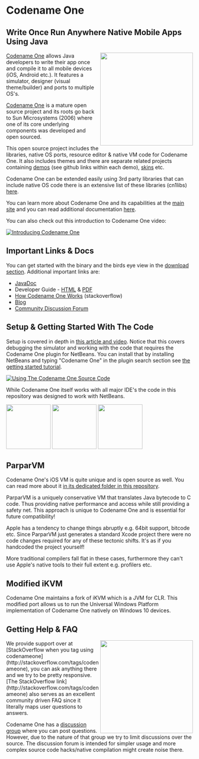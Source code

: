 # Codename One
## Write Once Run Anywhere Native Mobile Apps Using Java

<img align="right" src="https://www.codenameone.com/img/phones.png" height="250">

[Codename One](https://www.codenameone.com/) allows Java developers to write their app once and compile it to all mobile devices (iOS, Android etc.). 
It features a simulator, designer (visual theme/builder) and ports to multiple OS's.

[Codename One](https://www.codenameone.com/) is a mature open source project and its roots go back to Sun Microsystems (2006) where one of its core underlying components was developed and open sourced. 

This open source project includes the libraries, native OS ports, resource editor & native VM code for Codename One. It also includes themes and there are separate related projects containing [demos](http://codenameone.com/demos.html) (see github links within each demo), [skins](https://github.com/codenameone/codenameone-skins) etc.

Codename One can be extended easily using 3rd party libraries that can include native OS code there is an extensive list of these libraries (cn1libs) [here](https://www.codenameone.com/cn1libs.html). 

You can learn more about Codename One and its capabilities at the [main site](https://www.codenameone.com) and you can read 
additional documentation [here](https://www.codenameone.com/getting-started.html).

You can also check out this introduction to Codename One video:

[![Introducing Codename One](http://img.youtube.com/vi/r6VO3zaBJGY/0.jpg)](http://www.youtube.com/watch?v=r6VO3zaBJGY "Introducing Codename One")

## Important Links & Docs

You can get started with the binary and the birds eye view in the [download section](https://www.codenameone.com/download.html). Additional important links are:

- [JavaDoc](https://www.codenameone.com/javadoc/)
- Developer Guide - [HTML](https://www.codenameone.com/manual/) & [PDF](https://www.codenameone.com/files/developer-guide.pdf)
- [How Codename One Works](http://stackoverflow.com/questions/10639766/how-does-codename-one-work/10646336) (stackoverflow)
- [Blog](https://www.codenameone.com/blog/)
- [Community Discussion Forum](https://www.codenameone.com/discussion-forum.html)


## Setup & Getting Started With The Code

Setup is covered in depth in [this article and video](https://www.codenameone.com/blog/how-to-use-the-codename-one-sources.html). Notice that this covers debugging the simulator and working with the code that requires the Codename One plugin for NetBeans. You can install that by installing NetBeans and typing "Codename One" in the plugin search section see [the getting started tutorial](https://www.codenameone.com/getting-started.html).

[![Using The Codename One Source Code](http://img.youtube.com/vi/2nD75pODPWk/0.jpg)](http://www.youtube.com/watch?v=2nD75pODPWk "Using The Codename One Source Code")

While Codename One itself works with all major IDE's the code in this repository was designed to work with NetBeans.

<img src="http://codenameone.com/img/NetBeans-logo.png" width="120">

<img src="http://codenameone.com/img/intellij_idea-logo.png" width="120">

<img src="http://codenameone.com/img/eclipse-logo.png" width="120">

## ParparVM
Codename One's iOS VM is quite unique and is open source as well. You can read more about it [in its dedicated folder in this repository](https://github.com/codenameone/CodenameOne/tree/master/vm).

ParparVM is a uniquely conservative VM that translates Java bytecode to C code. Thus providing native performance and access while still providing a safety net. This approach is unique to Codename One and is essential for future compatibility!

Apple has a tendency to change things abruptly e.g. 64bit support, bitcode etc. Since ParparVM just generates a standard Xcode project there were no code changes required for any of these tectonic shifts. It's as if you handcoded the project yourself!

More traditional compilers fall flat in these cases, furthermore they can't use Apple's native tools to their full extent e.g. profilers etc.

## Modified iKVM

Codename One maintains a fork of iKVM which is a JVM for CLR. This modified port allows us to run the Universal Windows Platform implementation of Codename One natively on Windows 10 devices. 

## Getting Help & FAQ

<img align="right" src="http://codenameone.com/img/blog/new_icon.png" height="250">
We provide support over at [StackOverflow when you tag using codenameone](http://stackoverflow.com/tags/codenameone), you can ask anything there and we try to be pretty responsive. [The StackOverflow link](http://stackoverflow.com/tags/codenameone) also serves as an excellent community driven FAQ since it literally maps user questions to answers.

Codename One has a [discussion group](https://www.codenameone.com/discussion-forum.html) where you can post questions. However, due to the nature of that group we try to limit discussions over the source. The discussion forum is intended for simpler usage and more complex source code hacks/native compilation might create noise there.
